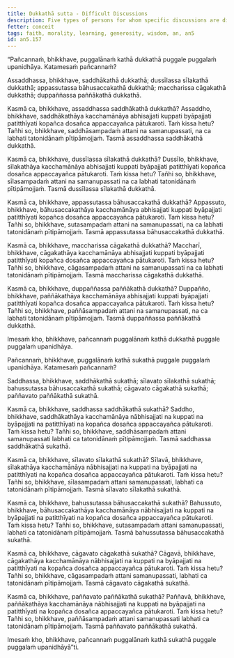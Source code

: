 ```yaml
---
title: Dukkathā sutta - Difficult Discussions
description: Five types of persons for whom specific discussions are difficult, and five types of persons for whom specific discussions are pleasant.
fetter: conceit
tags: faith, morality, learning, generosity, wisdom, an, an5
id: an5.157
---
```


“Pañcannaṁ, bhikkhave, puggalānaṁ kathā dukkathā puggale puggalaṁ upanidhāya. Katamesaṁ pañcannaṁ?

Assaddhassa, bhikkhave, saddhākathā dukkathā;
dussīlassa sīlakathā dukkathā;
appassutassa bāhusaccakathā dukkathā;
maccharissa cāgakathā dukkathā;
duppaññassa paññākathā dukkathā.

Kasmā ca, bhikkhave, assaddhassa saddhākathā dukkathā? Assaddho, bhikkhave, saddhākathāya kacchamānāya abhisajjati kuppati byāpajjati patitthīyati kopañca dosañca appaccayañca pātukaroti. Taṁ kissa hetu? Tañhi so, bhikkhave, saddhāsampadaṁ attani na samanupassati, na ca labhati tatonidānaṁ pītipāmojjaṁ. Tasmā assaddhassa saddhākathā dukkathā.

Kasmā ca, bhikkhave, dussīlassa sīlakathā dukkathā? Dussīlo, bhikkhave, sīlakathāya kacchamānāya abhisajjati kuppati byāpajjati patitthīyati kopañca dosañca appaccayañca pātukaroti. Taṁ kissa hetu? Tañhi so, bhikkhave, sīlasampadaṁ attani na samanupassati na ca labhati tatonidānaṁ pītipāmojjaṁ. Tasmā dussīlassa sīlakathā dukkathā.

Kasmā ca, bhikkhave, appassutassa bāhusaccakathā dukkathā? Appassuto, bhikkhave, bāhusaccakathāya kacchamānāya abhisajjati kuppati byāpajjati patitthīyati kopañca dosañca appaccayañca pātukaroti. Taṁ kissa hetu? Tañhi so, bhikkhave, sutasampadaṁ attani na samanupassati, na ca labhati tatonidānaṁ pītipāmojjaṁ. Tasmā appassutassa bāhusaccakathā dukkathā.

Kasmā ca, bhikkhave, maccharissa cāgakathā dukkathā? Maccharī, bhikkhave, cāgakathāya kacchamānāya abhisajjati kuppati byāpajjati patitthīyati kopañca dosañca appaccayañca pātukaroti. Taṁ kissa hetu? Tañhi so, bhikkhave, cāgasampadaṁ attani na samanupassati na ca labhati tatonidānaṁ pītipāmojjaṁ. Tasmā maccharissa cāgakathā dukkathā.

Kasmā ca, bhikkhave, duppaññassa paññākathā dukkathā? Duppañño, bhikkhave, paññākathāya kacchamānāya abhisajjati kuppati byāpajjati patitthīyati kopañca dosañca appaccayañca pātukaroti. Taṁ kissa hetu? Tañhi so, bhikkhave, paññāsampadaṁ attani na samanupassati, na ca labhati tatonidānaṁ pītipāmojjaṁ. Tasmā duppaññassa paññākathā dukkathā.

Imesaṁ kho, bhikkhave, pañcannaṁ puggalānaṁ kathā dukkathā puggale puggalaṁ upanidhāya.

Pañcannaṁ, bhikkhave, puggalānaṁ kathā sukathā puggale puggalaṁ upanidhāya. Katamesaṁ pañcannaṁ?

Saddhassa, bhikkhave, saddhākathā sukathā;
sīlavato sīlakathā sukathā;
bahussutassa bāhusaccakathā sukathā;
cāgavato cāgakathā sukathā;
paññavato paññākathā sukathā.

Kasmā ca, bhikkhave, saddhassa saddhākathā sukathā? Saddho, bhikkhave, saddhākathāya kacchamānāya nābhisajjati na kuppati na byāpajjati na patitthīyati na kopañca dosañca appaccayañca pātukaroti. Taṁ kissa hetu? Tañhi so, bhikkhave, saddhāsampadaṁ attani samanupassati labhati ca tatonidānaṁ pītipāmojjaṁ. Tasmā saddhassa saddhākathā sukathā.

Kasmā ca, bhikkhave, sīlavato sīlakathā sukathā? Sīlavā, bhikkhave, sīlakathāya kacchamānāya nābhisajjati na kuppati na byāpajjati na patitthīyati na kopañca dosañca appaccayañca pātukaroti. Taṁ kissa hetu? Tañhi so, bhikkhave, sīlasampadaṁ attani samanupassati, labhati ca tatonidānaṁ pītipāmojjaṁ. Tasmā sīlavato sīlakathā sukathā.

Kasmā ca, bhikkhave, bahussutassa bāhusaccakathā sukathā? Bahussuto, bhikkhave, bāhusaccakathāya kacchamānāya nābhisajjati na kuppati na byāpajjati na patitthīyati na kopañca dosañca appaccayañca pātukaroti. Taṁ kissa hetu? Tañhi so, bhikkhave, sutasampadaṁ attani samanupassati, labhati ca tatonidānaṁ pītipāmojjaṁ. Tasmā bahussutassa bāhusaccakathā sukathā.

Kasmā ca, bhikkhave, cāgavato cāgakathā sukathā? Cāgavā, bhikkhave, cāgakathāya kacchamānāya nābhisajjati na kuppati na byāpajjati na patitthīyati na kopañca dosañca appaccayañca pātukaroti. Taṁ kissa hetu? Tañhi so, bhikkhave, cāgasampadaṁ attani samanupassati, labhati ca tatonidānaṁ pītipāmojjaṁ. Tasmā cāgavato cāgakathā sukathā.

Kasmā ca, bhikkhave, paññavato paññākathā sukathā? Paññavā, bhikkhave, paññākathāya kacchamānāya nābhisajjati na kuppati na byāpajjati na patitthīyati na kopañca dosañca appaccayañca pātukaroti. Taṁ kissa hetu? Tañhi so, bhikkhave, paññāsampadaṁ attani samanupassati labhati ca tatonidānaṁ pītipāmojjaṁ. Tasmā paññavato paññākathā sukathā.

Imesaṁ kho, bhikkhave, pañcannaṁ puggalānaṁ kathā sukathā puggale puggalaṁ upanidhāyā”ti.
